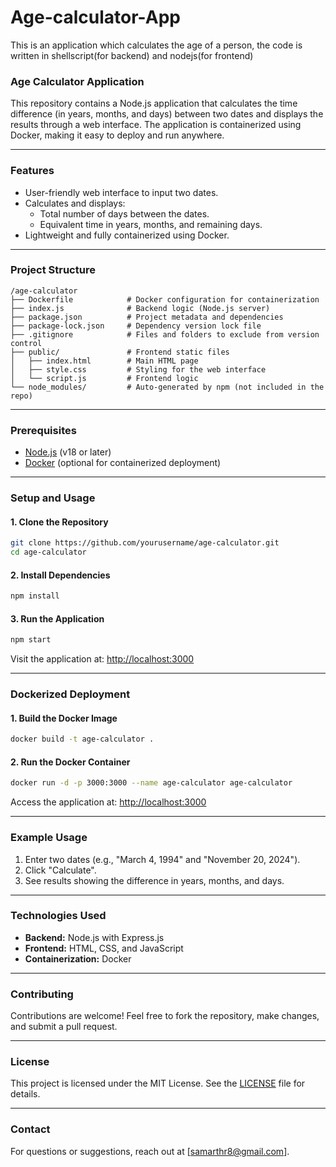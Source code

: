 # Age-calculator-App
This is an application which calculates the age of a person, the code is written in shellscript(for backend) and nodejs(for frontend)

### **Age Calculator Application**  

This repository contains a Node.js application that calculates the time difference (in years, months, and days) between two dates and displays the results through a web interface. The application is containerized using Docker, making it easy to deploy and run anywhere.

---

### **Features**  
- User-friendly web interface to input two dates.  
- Calculates and displays:  
  - Total number of days between the dates.  
  - Equivalent time in years, months, and remaining days.  
- Lightweight and fully containerized using Docker.  

---

### **Project Structure**  
```
/age-calculator
├── Dockerfile            # Docker configuration for containerization
├── index.js              # Backend logic (Node.js server)
├── package.json          # Project metadata and dependencies
├── package-lock.json     # Dependency version lock file
├── .gitignore            # Files and folders to exclude from version control
├── public/               # Frontend static files
│   ├── index.html        # Main HTML page
│   ├── style.css         # Styling for the web interface
│   └── script.js         # Frontend logic
└── node_modules/         # Auto-generated by npm (not included in the repo)
```

---

### **Prerequisites**  
- [Node.js](https://nodejs.org/) (v18 or later)  
- [Docker](https://www.docker.com/) (optional for containerized deployment)  

---

### **Setup and Usage**  

#### **1. Clone the Repository**  
```bash
git clone https://github.com/yourusername/age-calculator.git
cd age-calculator
```

#### **2. Install Dependencies**  
```bash
npm install
```

#### **3. Run the Application**  
```bash
npm start
```

Visit the application at: [http://localhost:3000](http://localhost:3000)  

---

### **Dockerized Deployment**  

#### **1. Build the Docker Image**  
```bash
docker build -t age-calculator .
```

#### **2. Run the Docker Container**  
```bash
docker run -d -p 3000:3000 --name age-calculator age-calculator
```

Access the application at: [http://localhost:3000](http://localhost:3000)  

---

### **Example Usage**  
1. Enter two dates (e.g., "March 4, 1994" and "November 20, 2024").  
2. Click "Calculate".  
3. See results showing the difference in years, months, and days.  

---

### **Technologies Used**  
- **Backend:** Node.js with Express.js  
- **Frontend:** HTML, CSS, and JavaScript  
- **Containerization:** Docker  

---

### **Contributing**  
Contributions are welcome! Feel free to fork the repository, make changes, and submit a pull request.  

---

### **License**  
This project is licensed under the MIT License. See the [LICENSE](LICENSE) file for details.  

---

### **Contact**  
For questions or suggestions, reach out at [samarthr8@gmail.com].  
